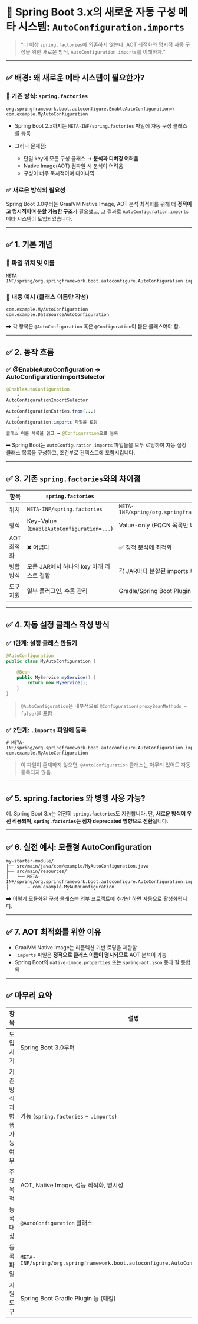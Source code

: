 # 🚀 Spring Boot 3.x의 새로운 자동 구성 메타 시스템: `AutoConfiguration.imports`

> “더 이상 `spring.factories`에 의존하지 않는다.
> AOT 최적화와 명시적 자동 구성을 위한 새로운 방식, `AutoConfiguration.imports`를 이해하자.”

---

## ✅ 배경: 왜 새로운 메타 시스템이 필요한가?

### 📌 기존 방식: `spring.factories`

```properties
org.springframework.boot.autoconfigure.EnableAutoConfiguration=\
com.example.MyAutoConfiguration
```

* Spring Boot 2.x까지는 `META-INF/spring.factories` 파일에 자동 구성 클래스를 등록
* 그러나 문제점:

  * 단일 key에 모든 구성 클래스 → **분석과 디버깅 어려움**
  * Native Image(AOT) 컴파일 시 분석이 어려움
  * 구성이 너무 묵시적이며 다이나믹

### ✅ 새로운 방식의 필요성

Spring Boot 3.0부터는 GraalVM Native Image, AOT 분석 최적화를 위해
더 **정적이고 명시적이며 분할 가능한 구조**가 필요했고,
그 결과로 `AutoConfiguration.imports` 메타 시스템이 도입되었습니다.

---

## ✅ 1. 기본 개념

### 📄 파일 위치 및 이름

```text
META-INF/spring/org.springframework.boot.autoconfigure.AutoConfiguration.imports
```

### 📄 내용 예시 (클래스 이름만 작성)

```text
com.example.MyAutoConfiguration
com.example.DataSourceAutoConfiguration
```

➡ 각 항목은 `@AutoConfiguration` 혹은 `@Configuration`이 붙은 클래스여야 함.

---

## ✅ 2. 동작 흐름

### ✅ @EnableAutoConfiguration → AutoConfigurationImportSelector

```java
@EnableAutoConfiguration
    ↓
AutoConfigurationImportSelector
    ↓
AutoConfigurationEntries.from(...)
    ↓
AutoConfiguration.imports 파일을 로딩
    ↓
클래스 이름 목록을 읽고 → @Configuration으로 등록
```

➡ Spring Boot는 `AutoConfiguration.imports` 파일들을 모두 로딩하여
자동 설정 클래스 목록을 구성하고, 조건부로 컨텍스트에 포함시킵니다.

---

## ✅ 3. 기존 `spring.factories`와의 차이점

| 항목      | `spring.factories`                        | `AutoConfiguration.imports`                                                        |
| ------- | ----------------------------------------- | ---------------------------------------------------------------------------------- |
| 위치      | `META-INF/spring.factories`               | `META-INF/spring/org.springframework.boot.autoconfigure.AutoConfiguration.imports` |
| 형식      | Key-Value (`EnableAutoConfiguration=...`) | Value-only (FQCN 목록만 나열)                                                           |
| AOT 최적화 | ❌ 어렵다                                     | ✅ 정적 분석에 최적화                                                                       |
| 병합 방식   | 모든 JAR에서 하나의 key 아래 리스트 결합                | 각 JAR마다 분할된 imports 파일 병합                                                          |
| 도구 지원   | 일부 플러그인, 수동 관리                            | Gradle/Spring Boot Plugin 지원 예정                                                    |

---

## ✅ 4. 자동 설정 클래스 작성 방식

### ✅ 1단계: 설정 클래스 만들기

```java
@AutoConfiguration
public class MyAutoConfiguration {

    @Bean
    public MyService myService() {
        return new MyService();
    }
}
```

> `@AutoConfiguration`은 내부적으로 `@Configuration(proxyBeanMethods = false)`을 포함

### ✅ 2단계: `.imports` 파일에 등록

```text
# META-INF/spring/org.springframework.boot.autoconfigure.AutoConfiguration.imports
com.example.MyAutoConfiguration
```

> 이 파일이 존재하지 않으면, `@AutoConfiguration` 클래스는 아무리 있어도 자동 등록되지 않음.

---

## ✅ 5. spring.factories 와 병행 사용 가능?

예. Spring Boot 3.x는 여전히 `spring.factories`도 지원합니다.
단, **새로운 방식이 우선 적용되며, `spring.factories`는 점차 deprecated 방향으로 전환**됩니다.

---

## ✅ 6. 실전 예시: 모듈형 AutoConfiguration

```
my-starter-module/
├── src/main/java/com/example/MyAutoConfiguration.java
├── src/main/resources/
│   └── META-INF/spring/org.springframework.boot.autoconfigure.AutoConfiguration.imports
│       → com.example.MyAutoConfiguration
```

➡ 이렇게 모듈화된 구성 클래스는 외부 프로젝트에 추가만 하면 자동으로 활성화됩니다.

---

## ✅ 7. AOT 최적화를 위한 이유

* GraalVM Native Image는 리플렉션 기반 로딩을 제한함
* `.imports` 파일은 **정적으로 클래스 이름이 명시되므로** AOT 분석이 가능
* Spring Boot의 `native-image.properties` 또는 `spring-aot.json` 등과 잘 통합됨

---

## ✅ 마무리 요약

| 항목              | 설명                                                                                 |
| --------------- | ---------------------------------------------------------------------------------- |
| 도입 시기           | Spring Boot 3.0부터                                                                  |
| 기존 방식과 병행 가능 여부 | 가능 (`spring.factories` + `.imports`)                                               |
| 주요 목적           | AOT, Native Image, 성능 최적화, 명시성                                                     |
| 등록 대상           | `@AutoConfiguration` 클래스                                                           |
| 등록 파일           | `META-INF/spring/org.springframework.boot.autoconfigure.AutoConfiguration.imports` |
| 지원 도구           | Spring Boot Gradle Plugin 등 (예정)                                                   |

